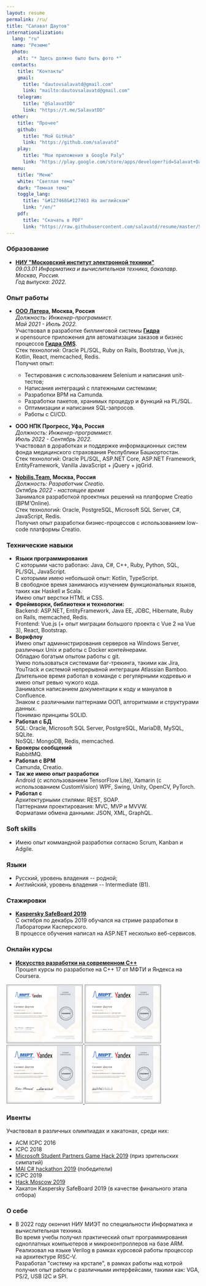 ```yaml
---
layout: resume
permalink: /ru/
title: "Салават Даутов"
internationalization:
  lang: "ru"
  name: "Резюме"
  photo:
    alt: "* Здесь должно было быть фото *"
  contacts:
    title: "Контакты"
    gmail:
      title: "dautovsalavatd@gmail.com"
      link: "mailto:dautovsalavatd@gmail.com"
    telegram:
      title: "@SalavatDD"
      link: "https://t.me/SalavatDD"
  other:
    title: "Прочее"
    github:
      title: "Мой GitHub"
      link: "https://github.com/salavatd"
    play:
      title: "Мои приложения в Google Paly"
      link: "https://play.google.com/store/apps/developer?id=Salavat+Dautov"
  menu:
    title: "Меню"
    white: "Светлая тема"
    dark: "Темная тема"
    toggle_lang:
      title: "&#127468&#127463 На английском"
      link: "/en/"
    pdf:
      title: "Скачать в PDF"
      link: "https://raw.githubusercontent.com/salavatd/resume/master/Salavat_Dautov_resume_ru.pdf"
---
```


### Образование

- **[НИУ "Московский институт электронной техники"](https://www.miet.ru)**  
  *09.03.01 Информатика и вычислительная техника, бакалавр.*  
  *Москва, Россия.*  
  *Год выпуска: 2022.*

### Опыт работы

- **[ООО Латера](https://www.latera.ru/), Москва, Россия**  
  *Должность: Инженер-программист.*  
  *Май 2021 - Июль 2022.*  
  Участвовал в разработке биллинговой системы [**Гидра**](https://hydra-billing.ru/)  
  и opensource приложения для автоматизации заказов и бизнес процессов [**Гидра OMS**](https://hydra-oms.com/).  
  Стек технологий: Oracle PL/SQL, Ruby on Rails, Bootstrap, Vue.js, Kotlin, React, memcached, Redis.  
  Получил опыт:
    - Тестирования с иcпользованием Selenium и написания unit-тестов;
    - Написания интеграций с платежными системами;
    - Разработки BPM на Camunda.
    - Разработки пакетов, хранимых процедур и функций на PL/SQL.
    - Оптимизации и написания SQL-запросов.
    - Работы с CI/CD.

- **ООО НПК Прогресс, Уфа, Россия**  
  *Должность: Инженер-программист.*  
  *Июль 2022 - Сентябрь 2022.*  
  Участвовал в доработках и поддержке информационных систем фонда медицинского страхования Республики Башкортостан.  
  Стек технологий: Oracle PL/SQL, ASP.NET Core, ASP.NET Framework, EntityFramework, Vanilla JavaScript + jQuery + jqGrid.

- **[Nobilis.Team](https://www.nobilis.team/), Москва, Россия**  
  *Должность: Разработчик Creatio.*  
  *Октябрь 2022 - настоящее время*  
  Занимался разработкой проектных решений на платформе Creatio (BPM'Online).  
  Стек технологий: Oracle, PostgreSQL, Microsoft SQL Server, C#, JavaScript, Redis.  
  Получил опыт разработки бизнес-процессов с использованием low-code платформы Creatio.

### Технические навыки

- **Языки программирования**  
  С которыми часто работаю: Java, C\#, C++, Ruby, Python, SQL, PL/SQL, JavaScript.  
  C которыми имею небольшой опыт: Kotlin, TypeScript.  
  В свободное время занимаюсь изучением функциональных языков, таких как Haskell и Scala.  
  Имею опыт верстки HTML и CSS.
- **Фреймворки, библиотеки и технологии:**  
  Backend: ASP.NET, EntityFramework, Java EE, JDBC, Hibernate, Ruby on Rails, memcached, Redis.  
  Frontend: Vue.js (+ опыт миграции большого проекта с Vue 2 на Vue 3), React, Bootstrap.
- **Воркфлоу**  
  Имею опыт администрирования серверов на Windows Server, различных Unix и работы с Docker контейнерами.  
  Обладаю богатым опытом работы с git.  
  Умею пользоваться системами баг-трекинга, такими как Jira, YouTrack и системой непрерывной интеграции Atlassian Bamboo.  
  Длительное время работал в команде с регулярными кодревью и имею опыт ревью чужого кода.  
  Занимался написанием документации к коду и мануалов в Confluence.  
  Знаком с различными паттернами ООП, алгоритмами и структурами данных.  
  Понимаю принципы SOLID.
- **Работал с БД**  
  SQL: Oracle, Microsoft SQL Server, PostgreSQL, MariaDB, MySQL, SQLite.  
  NoSQL: MongoDB, Redis, memcached.
- **Брокеры сообщений**  
  RabbitMQ.
- **Работал с BPM**  
  Camunda, Creatio.
- **Так же имею опыт разработки**  
  Android (с использованием TensorFlow Lite), Xamarin (с использованием CustomVision) WPF, Swing, Unity, OpenCV, PyTorch.
- **Работал с**  
  Архитектурными стилями: REST, SOAP.  
  Паттернами проектирования: MVC, MVP и MVVW.  
  Форматами обмена данными: JSON, XML, GraphQL.

### Soft skills

- Имею опыт коммандной разработки согласно Scrum, Kanban и Adgile.

### Языки

- Русский, уровень владения -- родной;  
- Английский, уровень владения --  Intermediate (B1).

### Стажировки

- [**Kaspersky SafeBoard 2019**](https://safeboard.kaspersky.ru/)  
  С октября по декабрь 2019 обучался на стриме разработки в Лаборатории Касперского.  
  В процессе обучения написал на ASP.NET несколько веб-сервисов.

### Онлайн курсы

- [**Искусство разработки на современном C++**](https://ru.coursera.org/specializations/c-plus-plus-modern-development)  
  Прошел курсы по разработке на C++ 17 от МФТИ и Яндекса на Coursera.

<a href="/certificates/cpp-modern-development/pdf/Coursera_JU744SDXBA7Y.pdf">
  <img class="certificate" src="/certificates/cpp-modern-development/png/Coursera_JU744SDXBA7Y.png" alt="White belt">
</a>
<a href="/certificates/cpp-modern-development/pdf/Coursera_TPYYQRPJLK9N.pdf">
  <img class="certificate" src="/certificates/cpp-modern-development/png/Coursera_TPYYQRPJLK9N.png" alt="Yellow belt">
</a>
<a href="/certificates/cpp-modern-development/pdf/Coursera_5YH4TLBP3266.pdf">
  <img class="certificate" src="/certificates/cpp-modern-development/png/Coursera_5YH4TLBP3266.png" alt="Red belt">
</a>
<a href="/certificates/cpp-modern-development/pdf/Coursera_C9WP7D7J93K7.pdf">
  <img class="certificate" src="/certificates/cpp-modern-development/png/Coursera_C9WP7D7J93K7.png" alt="Brown belt">
</a>

### Ивенты

Участвовал в различных олимпиадах и хакатонах, среди них:

- ACM ICPC 2016
- ICPC 2018
- [Microsoft Student Partners Game Hack 2019](https://microsoft-student-partner.timepad.ru/event/923680/) (приз зрительских симпатий)
- [MAI C# hackathon 2019](https://it-mai.timepad.ru/event/934116/) (победители)
- ICPC 2019
- [Hack Moscow 2019](https://hack.moscow/)
- Хакатон Kaspersky SafeBoard 2019 (в качестве финального этапа отбора)

### О себе

- В 2022 году окончил НИУ МИЭТ по специальности Информатика и вычислительная техника.  
  Во время учебы получил практический опыт программирования одноплатных компьютеров и микроконтроллеров на базе ARM.  
  Реализовал на языке Verilog в рамках курсовой работы процессор на архитектуре RISC-V.  
  Разработал "систему на крстале", в рамках работы над котрой получил опыт работы с различными интерфейсами, такими как: VGA, PS/2, USB I2C и SPI.
